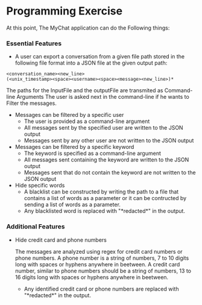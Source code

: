 
Programming Exercise
====================


At this point, The MyChat application can do the Following things:


### Essential Features

* A user can export a conversation from a given file path stored in the following file format into a JSON file at the given output path:
```
<conversation_name><new_line>
(<unix_timestamp><space><username><space><message><new_line>)*
```
The paths for the InputFile and the outputFile are transmited as Command-line Arguments
The user is asked next in the command-line if he wants to Filter the messages. 

* Messages can be filtered by a specific user
    * The user is provided as a command-line argument 
    * All messages sent by the specified user are written to the JSON output
    * Messages sent by any other user are not written to the JSON output
* Messages can be filtered by a specific keyword
    * The keyword is specified as a command-line argument
    * All messages sent containing the keyword are written to the JSON output
    * Messages sent that do not contain the keyword are not written to the JSON output
* Hide specific words
    * A blacklist can be constructed by writing the path to a file that contains a list of words as a parameter or it can be contructed by sending a list of words as a parameter.
    * Any blacklisted word is replaced with "\*redacted\*" in the output.

### Additional Features
* Hide credit card and phone numbers

    The messages are analyzed using regex for credit card numbers or phone numbers.
    A phone number is a string of numbers, 7 to 10 digits long with spaces or hyphens anywhere in beetween.
    A credit card number, similar to phone numbers should be a string of numbers, 13 to 16 digits long with spaces or hyphens anywhere in beetween.
    * Any identified credit card or phone numbers are replaced with "\*redacted\*" in the output.
